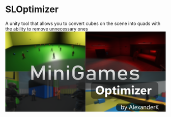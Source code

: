 # SLOptimizer
A unity tool that allows you to convert cubes on the scene into quads with the ability to remove unnecessary ones
![Logo](https://github.com/RisottoMan/SLOptimizer/blob/main/Photo/Logo.png)
